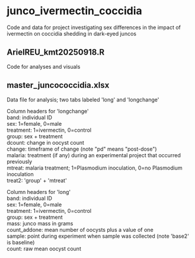 # junco_ivermectin_coccidia
Code and data for project investigating sex differences in the impact of ivermectin on coccidia shedding in dark-eyed juncos

## ArielREU_kmt20250918.R
Code for analyses and visuals

## master_juncococcidia.xlsx
Data file for analysis; two tabs labeled 'long' and 'longchange'

Column headers for 'longchange'  
band: individual ID  
sex: 1=female, 0=male  
treatment: 1=ivermectin, 0=control  
group: sex + treatment  
dcount: change in oocyst count   
change: timeframe of change (note "pd" means "post-dose")  
malaria: treatment (if any) during an experimental project that occurred previously  
mtreat: malaria treatment; 1=Plasmodium inoculation, 0=no Plasmodium inoculation   
treat2: 'group' + 'mtreat'   

Column headers for 'long'  
band: individual ID  
sex: 1=female, 0=male  
treatment: 1=ivermectin, 0=control  
group: sex + treatment  
mass: junco mass in grams  
count_addone: mean number of oocysts plus a value of one  
sample: point during experiment when sample was collected (note 'base2' is baseline)  
count: raw mean oocyst count  
